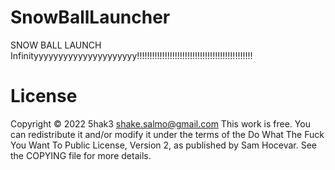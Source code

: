 # SnowBallLauncher
SNOW BALL LAUNCH Infinityyyyyyyyyyyyyyyyyyyyy!!!!!!!!!!!!!!!!!!!!!!!!!!!!!!!!!!!!!!!!!!!!!!

# License
Copyright © 2022 5hak3 shake.salmo@gmail.com This work is free. You can redistribute it and/or modify it under the terms of the Do What The Fuck You Want To Public License, Version 2, as published by Sam Hocevar. See the COPYING file for more details.
